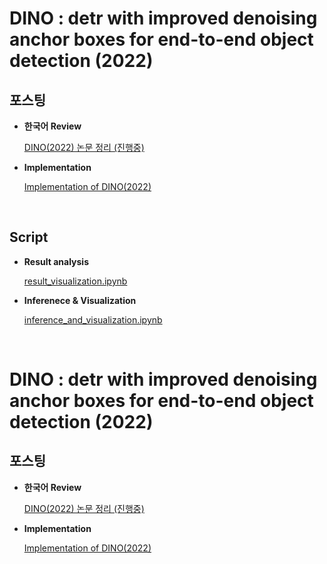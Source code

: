 # DINO : detr with improved denoising anchor boxes for end-to-end object detection (2022)

## 포스팅
  
- **한국어 Review**  

  [DINO(2022) 논문 정리 (진행중)](https://on-jungwoan.github.io/dl_paper/dino/)  

- **Implementation**

  [Implementation of DINO(2022)](https://on-jungwoan.github.io/dl_paper/dino_implements/)

<br>

## Script
  
- **Result analysis**  

  [result_visualization.ipynb](https://github.com/On-JungWoan/DINO-2022-implement/blob/main/DINO/script/result_visualization.ipynb)  

- **Inferenece & Visualization**

  [inference_and_visualization.ipynb](https://github.com/On-JungWoan/DINO-2022-implement/blob/main/DINO/script/inference_and_visualization.ipynb)


<br>

# DINO : detr with improved denoising anchor boxes for end-to-end object detection (2022)

## 포스팅
  
- **한국어 Review**  

  [DINO(2022) 논문 정리 (진행중)](https://on-jungwoan.github.io/dl_paper/dino/)  

- **Implementation**

  [Implementation of DINO(2022)](https://on-jungwoan.github.io/dl_paper/dino_implements/)
